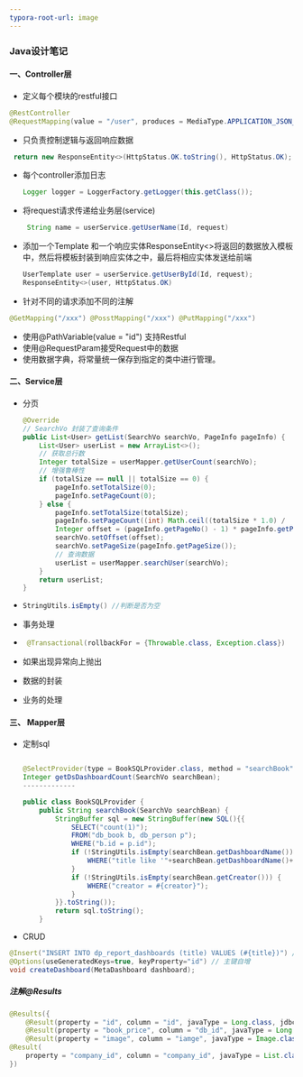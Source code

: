```yaml
---
typora-root-url: image
---
```


### Java设计笔记



#### 一、Controller层

- 定义每个模块的restful接口

```java
@RestController
@RequestMapping(value = "/user", produces = MediaType.APPLICATION_JSON_UTF8_VALUE)
```

- 只负责控制逻辑与返回响应数据

```java
 return new ResponseEntity<>(HttpStatus.OK.toString(), HttpStatus.OK);
```

- 每个controller添加日志

  ```java
  Logger logger = LoggerFactory.getLogger(this.getClass());
  ```

- 将request请求传递给业务层(service)

  ```java
   String name = userService.getUserName(Id, request)
  ```

- 添加一个Template 和一个响应实体ResponseEntity<>将返回的数据放入模板中，然后将模板封装到响应实体之中，最后将相应实体发送给前端

  ```java
  UserTemplate user = userService.getUserById(Id, request);
  ResponseEntity<>(user, HttpStatus.OK)
  ```

- 针对不同的请求添加不同的注解

```java
@GetMapping("/xxx") @PosstMapping("/xxx") @PutMapping("/xxx") 
```

- 使用@PathVariable(value = "id") 支持Restful
- 使用@RequestParam接受Request中的数据 
- 使用数据字典，将常量统一保存到指定的类中进行管理。



#### 二、Service层

- 分页

  ```java
  @Override
  // SearchVo 封装了查询条件
  public List<User> getList(SearchVo searchVo, PageInfo pageInfo) {
      List<User> userList = new ArrayList<>();
      // 获取总行数
      Integer totalSize = userMapper.getUserCount(searchVo);
      // 增强鲁棒性
      if (totalSize == null || totalSize == 0) {
          pageInfo.setTotalSize(0);
          pageInfo.setPageCount(0);
      } else {
          pageInfo.setTotalSize(totalSize);
          pageInfo.setPageCount((int) Math.ceil((totalSize * 1.0) / 															(pageInfo.getPageSize() * 1.0)));
          Integer offset = (pageInfo.getPageNo() - 1) * pageInfo.getPageSize();
          searchVo.setOffset(offset);
          searchVo.setPageSize(pageInfo.getPageSize());
          // 查询数据
          userList = userMapper.searchUser(searchVo);
      }
      return userList;
  }
  ```

- ```java
  StringUtils.isEmpty() //判断是否为空	
  ```

- 事务处理

- ```java
   @Transactional(rollbackFor = {Throwable.class, Exception.class})
  ```

- 如果出现异常向上抛出

- 数据的封装
- 业务的处理

#### 三、 Mapper层



- 定制sql		



  ```java
  
  @SelectProvider(type = BookSQLProvider.class, method = "searchBook")
  Integer getDsDashboardCount(SearchVo searchBean);
  -------------
  
  public class BookSQLProvider {
      public String searchBook(SearchVo searchBean) {
          StringBuffer sql = new StringBuffer(new SQL(){{
              SELECT("count(1)");
              FROM("db_book b, db_person p");
              WHERE("b.id = p.id");
              if (!StringUtils.isEmpty(searchBean.getDashboardName())){
                  WHERE("title like '"+searchBean.getDashboardName()+"%'");
              }
              if (!StringUtils.isEmpty(searchBean.getCreator())) {
                  WHERE("creator = #{creator}");
              }
          }}.toString());
          return sql.toString();
      }
  ```

- CRUD

```java
@Insert("INSERT INTO dp_report_dashboards (title) VALUES (#{title})") // 关键字大写
@Options(useGeneratedKeys=true, keyProperty="id") // 主键自增
void createDashboard(MetaDashboard dashboard);
```

##### 注解@Results

```java
@Results({
	@Result(property = "id", column = "id", javaType = Long.class, jdbcType = JdbcType.BIGINT),
    @Result(property = "book_price", column = "db_id", javaType = Long.class, jdbcType = JdbcType.BIGINT),
    @Result(property = "image", column = "iamge", javaType = Image.class,many = @many(select = "com.mx.mappers.ImageMapper.getImageById")),
@Result(
    property = "company_id", column = "company_id", javaType = List.class,many = 		@Many(select ="com.mx.mappers.CompanyMapper.getInfoById"))
})
```

